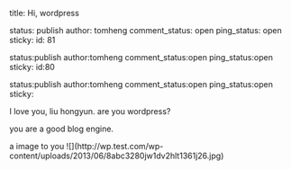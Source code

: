 title:  Hi, wordpress

status: publish
author: tomheng
comment_status: open
ping_status: open
sticky: 
id: 81

status:publish
author:tomheng
comment_status:open
ping_status:open
sticky:
id:80

status:publish
author:tomheng
comment_status:open
ping_status:open
sticky:
<p>I love you, liu hongyun. are you wordpress?</p>

<p>you are a good blog engine.</p>

<p>a image to you 
![](http://wp.test.com/wp-content/uploads/2013/06/8abc3280jw1dv2hlt1361j26.jpg)
